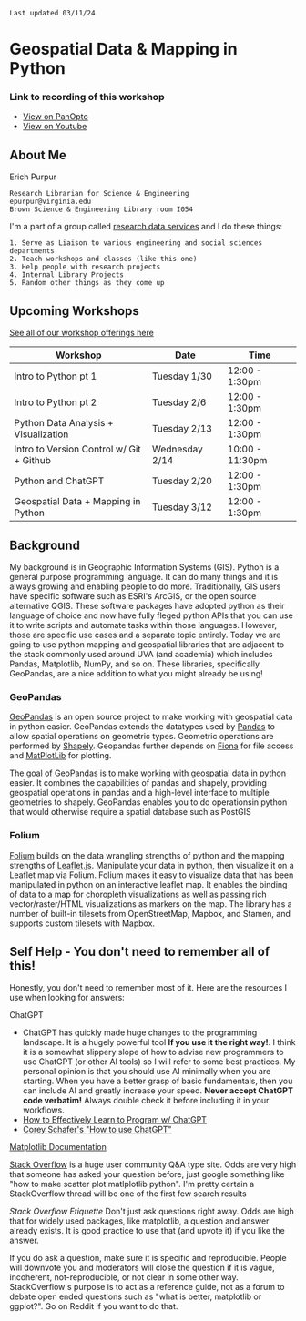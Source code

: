 ```
Last updated 03/11/24
```

# Geospatial Data & Mapping in Python

### Link to recording of this workshop
- [View on PanOpto](https://uva.hosted.panopto.com/Panopto/Pages/Viewer.aspx?id=291ecd96-3ea0-4a03-8808-b10d013e608e)
- [View on Youtube](https://www.youtube.com/watch?v=MEe_M4XfmMQ)

## **About Me**

Erich Purpur

    Research Librarian for Science & Engineering
    epurpur@virginia.edu
    Brown Science & Engineering Library room I054


I'm a part of a group called [research data services](https://data.library.virginia.edu/) and I do these things:
    
    1. Serve as Liaison to various engineering and social sciences departments
    2. Teach workshops and classes (like this one)
    3. Help people with research projects
    4. Internal Library Projects
    5. Random other things as they come up
    

## Upcoming Workshops

[See all of our workshop offerings here](https://data.library.virginia.edu/training/)

| Workshop | Date | Time |
| ---- | ---- | ---- |
| Intro to Python pt 1                                                |       Tuesday 1/30   |  12:00 - 1:30pm
| Intro to Python pt 2                                                |       Tuesday 2/6    |  12:00 - 1:30pm
| Python Data Analysis + Visualization                                |       Tuesday 2/13   |  12:00 - 1:30pm
| Intro to Version Control w/ Git + Github                            |       Wednesday 2/14 |  10:00 - 11:30pm
| Python and ChatGPT                                                  |       Tuesday 2/20   |  12:00 - 1:30pm
| Geospatial Data + Mapping in Python                                 |       Tuesday 3/12   |  12:00 - 1:30pm


## Background

My background is in Geographic Information Systems (GIS). Python is a general purpose programming language. It can do many things and it is always growing and enabling people to do more. Traditionally, GIS users have specific software such as ESRI's ArcGIS, or the open source alternative QGIS. These software packages have adopted python as their language of choice and now have fully fleged python APIs that you can use it to write scripts and automate tasks within those languages. However, those are specific use cases and a separate topic entirely. Today we are going to use python mapping and geospatial libraries that are adjacent to the stack commonly used around UVA (and academia) which includes Pandas, Matplotlib, NumPy, and so on. These libraries, specifically GeoPandas, are a nice addition to what you might already be using!

### GeoPandas

[GeoPandas](https://geopandas.org/en/stable/) is an open source project to make working with geospatial data in python easier. GeoPandas extends the datatypes used by [Pandas](https://pandas.pydata.org/) to allow spatial operations on geometric types. Geometric operations are performed by [Shapely](https://shapely.readthedocs.io/en/stable/). Geopandas further depends on [Fiona](https://fiona.readthedocs.io/en/latest/) for file access and [MatPlotLib](https://matplotlib.org/) for plotting.

The goal of GeoPandas is to make working with geospatial data in python easier. It combines the capabilities of pandas and shapely, providing geospatial operations in pandas and a high-level interface to multiple geometries to shapely. GeoPandas enables you to do operationsin python that would otherwise require a spatial database such as PostGIS

### Folium
[Folium](http://python-visualization.github.io/folium/) builds on the data wrangling strengths of python and the mapping strengths of [Leaflet.js](https://leafletjs.com/). Manipulate your data in python, then visualize it on a Leaflet map via Folium. Folium makes it easy to visualize data that has been manipulated in python on an interactive leaflet map. It enables the binding of data to a map for choropleth visualizations as well as passing rich vector/raster/HTML visualizations as markers on the map. The library has a number of built-in tilesets from OpenStreetMap, Mapbox, and Stamen, and supports custom tilesets with Mapbox.


## **Self Help - You don't need to remember all of this!**

Honestly, you don't need to remember most of it. Here are the resources I use when looking for answers:

ChatGPT
* ChatGPT has quickly made huge changes to the programming landscape. It is a hugely powerful tool **If you use it the right way!**. I think it is a somewhat slippery slope of how to advise new programmers to use ChatGPT (or other AI tools) so I will refer to some best practices. My personal opinion is that you should use AI minimally when you are starting. When you have a better grasp of basic fundamentals, then you can include AI and greatly increase your speed. **Never accept ChatGPT code verbatim!** Always double check it before including it in your workflows.
* [How to Effectively Learn to Program w/ ChatGPT](https://towardsdatascience.com/how-to-effectively-start-coding-in-the-era-of-chatgpt-cfc5151e1c42)
* [Corey Schafer's "How to use ChatGPT"](https://www.youtube.com/watch?v=jRAAaDll34Q)

[Matplotlib Documentation](https://matplotlib.org/3.1.1/index.html)

[Stack Overflow](https://stackoverflow.com/) is a huge user community Q&A type site. Odds are very high that someone has 
asked your question before, just google something like "how to make scatter plot matlplotlib python". I'm pretty certain a 
StackOverflow thread will be one of the first few search results

*Stack Overflow Etiquette*
Don't just ask questions right away. Odds are high that for widely used packages, like matplotlib, a question and answer 
already exists. It is good practice to use that (and upvote it) if you like the answer. 

If you do ask a question, make sure it is specific and reproducible. People will downvote you and moderators will close the 
question if it is vague, incoherent, not-reproducible, or not clear in some other way. StackOverflow's purpose is to act as 
a reference guide, not as a forum to debate open ended questions such as "what is better, matplotlib or ggplot?". Go on 
Reddit if you want to do that. 

